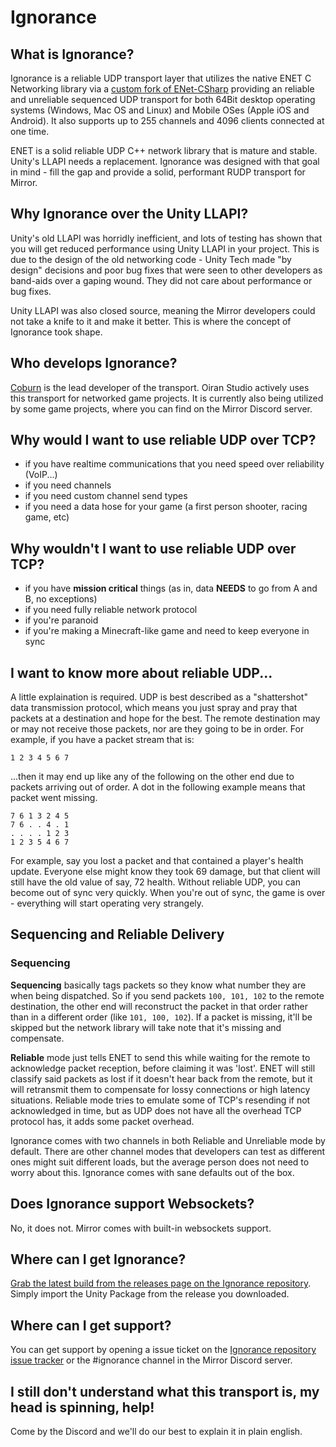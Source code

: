 # Ignorance

## What is Ignorance?
Ignorance is a reliable UDP transport layer that utilizes the native ENET C Networking library via a [custom fork of ENet-CSharp](https://github.com/SoftwareGuy/ENet-CSharp) providing an reliable and unreliable sequenced UDP transport for both 64Bit desktop operating systems (Windows, Mac OS and Linux) and Mobile OSes (Apple iOS and Android). It also supports up to 255 channels and 4096 clients connected at one time.

ENET is a solid reliable UDP C++ network library that is mature and stable. Unity's LLAPI needs a replacement. Ignorance was designed with that goal in mind - fill the gap and provide a solid, performant RUDP transport for Mirror.

## Why Ignorance over the Unity LLAPI?
Unity's old LLAPI was horridly inefficient, and lots of testing has shown that you will get reduced performance using Unity LLAPI in your project. This is due to the design of the old networking code - Unity Tech made "by design" decisions and poor bug fixes that were seen to other developers as band-aids over a gaping wound. They did not care about performance or bug fixes.

Unity LLAPI was also closed source, meaning the Mirror developers could not take a knife to it and make it better. This is where the concept of Ignorance took shape.

## Who develops Ignorance?
[Coburn](http://github.com/softwareguy) is the lead developer of the transport. Oiran Studio actively uses this transport for networked game projects. It is currently also being utilized by some game projects, where you can find on the Mirror Discord server.

## Why would I want to use reliable UDP over TCP?
- if you have realtime communications that you need speed over reliability (VoIP...)
- if you need channels
- if you need custom channel send types
- if you need a data hose for your game (a first person shooter, racing game, etc)

## Why wouldn't I want to use reliable UDP over TCP?
- if you have **mission critical** things (as in, data **NEEDS** to go from A and B, no exceptions)
- if you need fully reliable network protocol
- if you're paranoid
- if you're making a Minecraft-like game and need to keep everyone in sync

## I want to know more about reliable UDP...
A little explaination is required. UDP is best described as a "shattershot" data transmission protocol, which means you just spray and pray that packets at a destination and hope for the best. The remote destination may or may not receive those packets, nor are they going to be in order. For example, if you have a packet stream that is:
```
1 2 3 4 5 6 7
```
...then it may end up like any of the following on the other end due to packets arriving out of order. A dot in the following example means that packet went missing.
```
7 6 1 3 2 4 5
7 6 . . 4 . 1
. . . . 1 2 3
1 2 3 5 4 6 7
```

For example, say you lost a packet and that contained a player's health update. Everyone else might know they took 69 damage, but that client will still have the old value of say, 72 health. Without reliable UDP, you can become out of sync very quickly. When you're out of sync, the game is over - everything will start operating very strangely.

## Sequencing and Reliable Delivery

### Sequencing
**Sequencing** basically tags packets so they know what number they are when being dispatched. So if you send packets `100, 101, 102` to the remote destination, the other end will reconstruct the packet in that order rather than in a different order (like `101, 100, 102`). If a packet is missing, it'll be skipped but the network library will take note that it's missing and compensate.

**Reliable** mode just tells ENET to send this while waiting for the remote to acknowledge packet reception, before claiming it was 'lost'. ENET will still classify said packets as lost if it doesn't hear back from the remote, but it will retransmit them to compensate for lossy connections or high latency situations. Reliable mode tries to emulate some of TCP's resending if not acknowledged in time, but as UDP does not have all the overhead TCP protocol has, it adds some packet overhead.

Ignorance comes with two channels in both Reliable and Unreliable mode by default. There are other channel modes that developers can test as different ones might suit different loads, but the average person does not need to worry about this. Ignorance comes with sane defaults out of the box.

## Does Ignorance support Websockets?
No, it does not. Mirror comes with built-in websockets support.

## Where can I get Ignorance?
[Grab the latest build from the releases page on the Ignorance repository](https://github.com/SoftwareGuy/Ignorance). Simply import the Unity Package from the release you downloaded.

## Where can I get support?
You can get support by opening a issue ticket on the [Ignorance repository issue tracker](https://github.com/SoftwareGuy/Ignorance/issues) or the #ignorance channel in the Mirror Discord server.

## I still don't understand what this transport is, my head is spinning, help!
Come by the Discord and we'll do our best to explain it in plain english.
